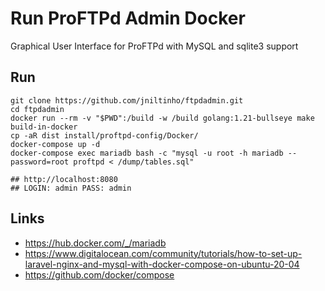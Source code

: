 # Run ProFTPd Admin Docker

Graphical User Interface for ProFTPd with MySQL and sqlite3 support


## Run

```
git clone https://github.com/jniltinho/ftpdadmin.git
cd ftpdadmin
docker run --rm -v "$PWD":/build -w /build golang:1.21-bullseye make build-in-docker
cp -aR dist install/proftpd-config/Docker/
docker-compose up -d
docker-compose exec mariadb bash -c "mysql -u root -h mariadb --password=root proftpd < /dump/tables.sql"

## http://localhost:8080
## LOGIN: admin PASS: admin
```


## Links

- https://hub.docker.com/_/mariadb
- https://www.digitalocean.com/community/tutorials/how-to-set-up-laravel-nginx-and-mysql-with-docker-compose-on-ubuntu-20-04
- https://github.com/docker/compose
